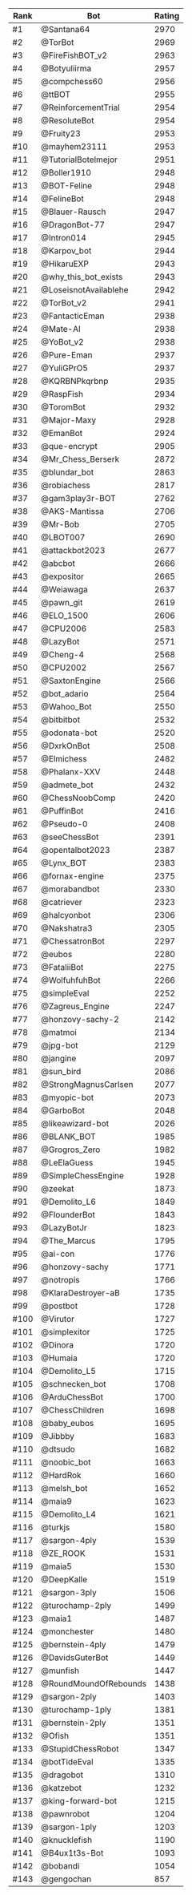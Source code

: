 Rank|Bot|Rating
---|---|---
#1|@Santana64|2970
#2|@TorBot|2969
#3|@FireFishBOT_v2|2963
#4|@Botyuliirma|2957
#5|@compchess60|2956
#6|@ttBOT|2955
#7|@ReinforcementTrial|2954
#8|@ResoluteBot|2954
#9|@Fruity23|2953
#10|@mayhem23111|2953
#11|@TutorialBotelmejor|2951
#12|@Boller1910|2948
#13|@BOT-Feline|2948
#14|@FelineBot|2948
#15|@Blauer-Rausch|2947
#16|@DragonBot-77|2947
#17|@Intron014|2945
#18|@Karpov_bot|2944
#19|@HikaruEXP|2943
#20|@why_this_bot_exists|2943
#21|@LoseisnotAvailablehe|2942
#22|@TorBot_v2|2941
#23|@FantacticEman|2938
#24|@Mate-AI|2938
#25|@YoBot_v2|2938
#26|@Pure-Eman|2937
#27|@YuliGPrO5|2937
#28|@KQRBNPkqrbnp|2935
#29|@RaspFish|2934
#30|@ToromBot|2932
#31|@Major-Maxy|2928
#32|@EmanBot|2924
#33|@que-encrypt|2905
#34|@Mr_Chess_Berserk|2872
#35|@blundar_bot|2863
#36|@robiachess|2817
#37|@gam3play3r-BOT|2762
#38|@AKS-Mantissa|2706
#39|@Mr-Bob|2705
#40|@LBOT007|2690
#41|@attackbot2023|2677
#42|@abcbot|2666
#43|@expositor|2665
#44|@Weiawaga|2637
#45|@pawn_git|2619
#46|@ELO_1500|2606
#47|@CPU2006|2583
#48|@LazyBot|2571
#49|@Cheng-4|2568
#50|@CPU2002|2567
#51|@SaxtonEngine|2566
#52|@bot_adario|2564
#53|@Wahoo_Bot|2550
#54|@bitbitbot|2532
#55|@odonata-bot|2520
#56|@DxrkOnBot|2508
#57|@Elmichess|2482
#58|@Phalanx-XXV|2448
#59|@admete_bot|2432
#60|@ChessNoobComp|2420
#61|@PuffinBot|2416
#62|@Pseudo-0|2408
#63|@seeChessBot|2391
#64|@opentalbot2023|2387
#65|@Lynx_BOT|2383
#66|@fornax-engine|2375
#67|@morabandbot|2330
#68|@catriever|2323
#69|@halcyonbot|2306
#70|@Nakshatra3|2305
#71|@ChessatronBot|2297
#72|@eubos|2280
#73|@FataliiBot|2275
#74|@WolfuhfuhBot|2266
#75|@simpleEval|2252
#76|@Zagreus_Engine|2247
#77|@honzovy-sachy-2|2142
#78|@matmoi|2134
#79|@jpg-bot|2129
#80|@jangine|2097
#81|@sun_bird|2086
#82|@StrongMagnusCarlsen|2077
#83|@myopic-bot|2073
#84|@GarboBot|2048
#85|@likeawizard-bot|2026
#86|@BLANK_BOT|1985
#87|@Grogros_Zero|1982
#88|@LeElaGuess|1945
#89|@SimpleChessEngine|1928
#90|@zeekat|1873
#91|@Demolito_L6|1849
#92|@FlounderBot|1843
#93|@LazyBotJr|1823
#94|@The_Marcus|1795
#95|@ai-con|1776
#96|@honzovy-sachy|1771
#97|@notropis|1766
#98|@KlaraDestroyer-aB|1735
#99|@postbot|1728
#100|@Virutor|1727
#101|@simplexitor|1725
#102|@Dinora|1720
#103|@Humaia|1720
#104|@Demolito_L5|1715
#105|@schnecken_bot|1708
#106|@ArduChessBot|1700
#107|@ChessChildren|1698
#108|@baby_eubos|1695
#109|@Jibbby|1683
#110|@dtsudo|1682
#111|@noobic_bot|1663
#112|@HardRok|1660
#113|@melsh_bot|1652
#114|@maia9|1623
#115|@Demolito_L4|1621
#116|@turkjs|1580
#117|@sargon-4ply|1539
#118|@ZE_ROOK|1531
#119|@maia5|1530
#120|@DeepKalle|1519
#121|@sargon-3ply|1506
#122|@turochamp-2ply|1499
#123|@maia1|1487
#124|@monchester|1480
#125|@bernstein-4ply|1479
#126|@DavidsGuterBot|1449
#127|@munfish|1447
#128|@RoundMoundOfRebounds|1438
#129|@sargon-2ply|1403
#130|@turochamp-1ply|1381
#131|@bernstein-2ply|1351
#132|@Ofish|1351
#133|@StupidChessRobot|1347
#134|@botTideEval|1335
#135|@dragobot|1310
#136|@katzebot|1232
#137|@king-forward-bot|1215
#138|@pawnrobot|1204
#139|@sargon-1ply|1203
#140|@knucklefish|1190
#141|@B4ux1t3s-Bot|1093
#142|@bobandi|1054
#143|@gengochan|857
